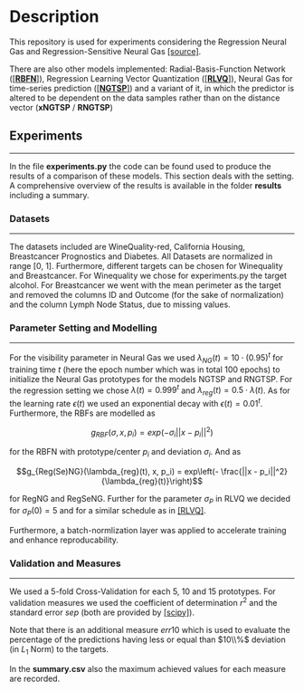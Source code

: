 # Description
This repository is used for experiments considering the Regression Neural Gas and Regression-Sensitive Neural Gas [[source]](https://www.techfak.uni-bielefeld.de/~fschleif/mlr/mlr_01_2023.pdf).

There are also other models implemented: Radial-Basis-Function Network ([[__RBFN__]](https://ieeexplore.ieee.org/document/6796477)), Regression Learning Vector Quantization ([[__RLVQ__]](https://ieeexplore.ieee.org/document/5360312)), Neural Gas for time-series prediction ([[__NGTSP__]](https://ieeexplore.ieee.org/document/238311)) and  a variant of it, in which the predictor is altered to be dependent on the data samples rather than on the distance vector (__xNGTSP__ / __RNGTSP__)

## Experiments
---
In the file __experiments.py__ the code can be found used to produce the results of a comparison of these models. This section deals with the setting. A comprehensive overview of the results is available in the folder __results__ including a summary.

### Datasets
---
The datasets included are WineQuality-red, California Housing, Breastcancer Prognostics and Diabetes. All Datasets are normalized in range [0, 1]. Furthermore, different targets can be chosen for Winequality and Breastcancer. For Winequality we chose for experiments.py the target alcohol. For Breastcancer we went with the mean perimeter as the target and removed the columns ID and Outcome (for the sake of normalization) and the column Lymph Node Status, due to missing values.

### Parameter Setting and Modelling
---
For the visibility parameter in Neural Gas we used $\lambda_{NG}(t) = 10 \cdot (0.95) ^ t$ for training time $t$ (here the epoch number which was in total 100 epochs) to initialize the Neural Gas prototypes for the models NGTSP and RNGTSP. For the regression setting we chose $\lambda(t) = 0.999 ^ t$ and $\lambda_{reg}(t) = 0.5 \cdot \lambda(t)$. As for the learning rate $\epsilon(t)$ we used an exponential decay with $\epsilon(t) = 0.01^t$. Furthermore, the RBFs are modelled as 

$$g_{RBF}(\sigma, x, p_i) = exp\left(- \sigma_i ||x - p_i||^2\right)$$

for the RBFN with prototype/center $p_i$ and deviation $\sigma_i$.
And as

$$g_{Reg(Se)NG}(\lambda_{reg}(t), x, p_i) = exp\left(- \frac{||x - p_i||^2}{\lambda_{reg}(t)}\right)$$

for RegNG and RegSeNG.
Further for the parameter $\sigma_P$ in RLVQ we decided for $\sigma_P(0) = 5$ and for a similar schedule as in [[RLVQ]](https://ieeexplore.ieee.org/document/5360312).

Furthermore, a batch-normlization layer was applied to accelerate training and enhance reproducability.

### Validation and Measures
---
We used a 5-fold Cross-Validation for each 5, 10 and 15 prototypes. For validation measures we used the coefficient of determination $r^2$ and the standard error $sep$ (both are provided by [[scipy]](https://docs.scipy.org/doc/scipy/reference/generated/scipy.stats.linregress.html)).

Note that there is an additional measure $err10$ which is used to evaluate the percentage of the predictions having less or equal than $10\\%$ deviation (in $L_1$ Norm) to the targets.

In the __summary.csv__ also the maximum achieved values for each measure are recorded.
